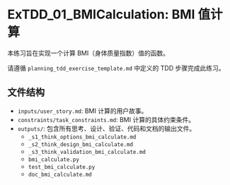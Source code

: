# ExTDD_01_BMICalculation: BMI 值计算

本练习旨在实现一个计算 BMI（身体质量指数）值的函数。

请遵循 `planning_tdd_exercise_template.md` 中定义的 TDD 步骤完成此练习。

## 文件结构

-   `inputs/user_story.md`: BMI 计算的用户故事。
-   `constraints/task_constraints.md`: BMI 计算的具体约束条件。
-   `outputs/`: 包含所有思考、设计、验证、代码和文档的输出文件。
    -   `_s1_think_options_bmi_calculate.md`
    -   `_s2_think_design_bmi_calculate.md`
    -   `_s3_think_validation_bmi_calculate.md`
    -   `bmi_calculate.py`
    -   `test_bmi_calculate.py`
    -   `doc_bmi_calculate.md` 